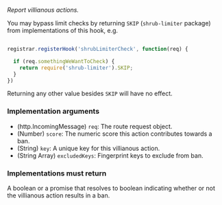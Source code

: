 *Report villianous actions.*

You may bypass limit checks by returning `SKIP` (`shrub-limiter` package) from
implementations of this hook, e.g.

```javascript

registrar.registerHook('shrubLimiterCheck', function(req) {

  if (req.somethingWeWantToCheck) {
    return require('shrub-limiter').SKIP;
  }
})

```

Returning any other value besides `SKIP` will have no effect.

<h3>Implementation arguments</h3>

* (http.IncomingMessage) `req`: The route request object.
* (Number) `score`: The numeric score this action contributes towards a ban.
* (String) `key`: A unique key for this villianous action.
* (String Array) `excludedKeys`: Fingerprint keys to exclude from ban.

<h3>Implementations must return</h3>

A boolean or a promise that resolves to boolean indicating whether or not the
villianous action results in a ban.
